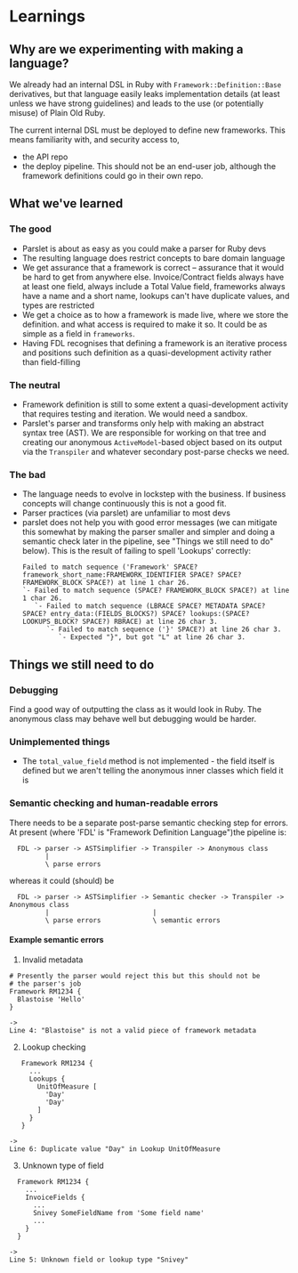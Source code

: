 # Learnings

## Why are we experimenting with making a language?

We already had an internal DSL in Ruby with `Framework::Definition::Base` derivatives,
but that language easily leaks implementation details (at least unless we have strong guidelines)
and leads to the use (or potentially misuse) of Plain Old Ruby.

The current internal DSL must be deployed to define new frameworks. This means 
familiarity with, and security access to,
  - the API repo 
  - the deploy pipeline.
  This should not be an end-user job, although the framework definitions could go in
  their own repo.
  
## What we've learned

### The good

- Parslet is about as easy as you could make a parser for Ruby devs
- The resulting language does restrict concepts to bare domain language
- We get assurance that a framework is correct – assurance that it would be hard
  to get from anywhere else. Invoice/Contract fields always have at least one field, always
  include a Total Value field, frameworks always have a name and a short name, lookups can't
  have duplicate values, and types are restricted
- We get a choice as to how a framework is made live, where we store the definition.
  and what access is required to make it so. It could be as simple as a field in `frameworks`.
- Having FDL recognises that defining a framework is an iterative process and positions such 
  definition as a quasi-development activity rather than field-filling

### The neutral

- Framework definition is still to some extent a quasi-development activity that
  requires testing and iteration. We would need a sandbox.
- Parslet's parser and transforms only help with making an abstract syntax tree (AST).
  We are responsible for working on that tree and creating our anonymous `ActiveModel`-based
  object based on its output via the `Transpiler` and whatever secondary post-parse checks
  we need. 

### The bad

- The language needs to evolve in lockstep with the business. 
  If business concepts will change continuously this is not a good fit.
- Parser practices (via parslet) are unfamiliar to most devs
- parslet does not help you with good error messages (we can mitigate this somewhat by
  making the parser smaller and simpler and doing a semantic check later in the pipeline, 
  see "Things we still need to do" below). This is the result of failing to
  spell 'Lookups' correctly:
  ```
  Failed to match sequence ('Framework' SPACE? framework_short_name:FRAMEWORK_IDENTIFIER SPACE? SPACE? FRAMEWORK_BLOCK SPACE?) at line 1 char 26.
  `- Failed to match sequence (SPACE? FRAMEWORK_BLOCK SPACE?) at line 1 char 26.
     `- Failed to match sequence (LBRACE SPACE? METADATA SPACE? SPACE? entry_data:(FIELDS_BLOCKS?) SPACE? lookups:(SPACE? LOOKUPS_BLOCK? SPACE?) RBRACE) at line 26 char 3.
        `- Failed to match sequence ('}' SPACE?) at line 26 char 3.
           `- Expected "}", but got "L" at line 26 char 3.
  ```
 
 ## Things we still need to do
 
 ### Debugging
 
 Find a good way of outputting the class as it would look in Ruby. The anonymous class may behave well 
 but debugging would be harder.
 
 ### Unimplemented things
 
 - The `total_value_field` method is not implemented - the field itself is defined
   but we aren't telling the anonymous inner classes which field it is
   
 ### Semantic checking and human-readable errors
 
 There needs to be a separate post-parse semantic checking step for errors. At present (where 'FDL' is 
   "Framework Definition Language")the pipeline is:
   ```
     FDL -> parser -> ASTSimplifier -> Transpiler -> Anonymous class
            |
            \ parse errors
   ```
   whereas it could (should) be
   ```
     FDL -> parser -> ASTSimplifier -> Semantic checker -> Transpiler -> Anonymous class
            |                          |
            \ parse errors             \ semantic errors
   ```
   
 #### Example semantic errors
 
 1. Invalid metadata
 ```
 # Presently the parser would reject this but this should not be
 # the parser's job
 Framework RM1234 {
   Blastoise 'Hello'
 }

->
 Line 4: "Blastoise" is not a valid piece of framework metadata
 ```
 
 2. Lookup checking
 ```
    Framework RM1234 {
      ...
      Lookups {
        UnitOfMeasure [
          'Day'
          'Day'            
        ]
      }
    }
 
 ->
 Line 6: Duplicate value "Day" in Lookup UnitOfMeasure
 ```
 
 3. Unknown type of field
 
 ```
   Framework RM1234 {
     ...
     InvoiceFields {
       ...
       Snivey SomeFieldName from 'Some field name'
       ...
     }
   }
  
 ->
 Line 5: Unknown field or lookup type "Snivey"
 ```